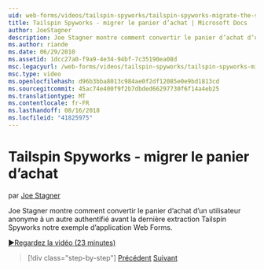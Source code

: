 ```yaml
---
uid: web-forms/videos/tailspin-spyworks/tailspin-spyworks-migrate-the-shopping-cart
title: Tailspin Spyworks - migrer le panier d’achat | Microsoft Docs
author: JoeStagner
description: Joe Stagner montre comment convertir le panier d’achat d’un utilisateur anonyme à un autre authentifié avant la dernière extraction de l’exemple de Tailspin Spyworks F. Web...
ms.author: riande
ms.date: 06/29/2010
ms.assetid: 1dcc27a0-f9a9-4e34-94bf-7c35190ea08d
msc.legacyurl: /web-forms/videos/tailspin-spyworks/tailspin-spyworks-migrate-the-shopping-cart
msc.type: video
ms.openlocfilehash: d96b3bba8013c984ae0f2df12085e0e9bd1813cd
ms.sourcegitcommit: 45ac74e400f9f2b7dbded66297730f6f14a4eb25
ms.translationtype: MT
ms.contentlocale: fr-FR
ms.lasthandoff: 08/16/2018
ms.locfileid: "41825975"
---
```

<a name="tailspin-spyworks---migrate-the-shopping-cart"></a>Tailspin Spyworks - migrer le panier d’achat
====================
par [Joe Stagner](https://github.com/JoeStagner)

Joe Stagner montre comment convertir le panier d’achat d’un utilisateur anonyme à un autre authentifié avant la dernière extraction Tailspin Spyworks notre exemple d’application Web Forms.

[&#9654;Regardez la vidéo (23 minutes)](https://channel9.msdn.com/Blogs/ASP-NET-Site-Videos/tailspin-spyworks-migrate-the-shopping-cart)

> [!div class="step-by-step"]
> [Précédent](tailspin-spyworks-update-the-shopping-cart.md)
> [Suivant](tailspin-spyworks-final-check-out.md)
